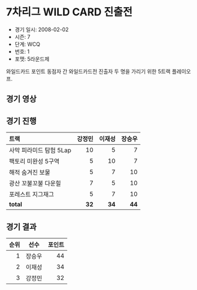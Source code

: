 # 7차리그 WILD CARD 진출전

- 경기 일시: 2008-02-02
- 시즌: 7
- 단계: WCQ
- 번호: 1
- 포맷: 5라운드제



와일드카드 포인트 동점자 간 와일드카드전 진출자 두 명을 가리기 위한 5트랙 플레이오프.

## 경기 영상
## 경기 진행

| 트랙 | 강정민 | 이재성 | 장승우 |
|:---|---:|---:|---:|
| 사막 피라미드 탐험 5Lap | 10 | 5 | 7 |
| 팩토리 미완성 5구역 | 5 | 10 | 7 |
| 해적 숨겨진 보물 | 5 | 7 | 10 |
| 광산 꼬불꼬불 다운힐 | 7 | 5 | 10 |
| 포레스트 지그재그 | 5 | 7 | 10 |
| __total__ | __32__ | __34__ | __44__ |




## 경기 결과

| 순위 | 선수 | 포인트 |
|---:|:---:|---:|
| 1 | 장승우 | 44 |
| 2 | 이재성 | 34 |
| 3 | 강정민 | 32 |

